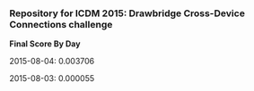 ### Repository for  ICDM 2015: Drawbridge Cross-Device Connections challenge

**Final Score By Day**

2015-08-04: 0.003706

2015-08-03: 0.000055

